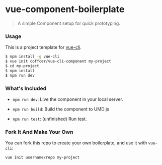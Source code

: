 # vue-component-boilerplate

> A simple Component setup for quick prototyping.

### Usage

This is a project template for [vue-cli](https://github.com/vuejs/vue-cli).

``` bash
$ npm install -g vue-cli
$ vue init coffcer/vue-cli-component my-project
$ cd my-project
$ npm install
$ npm run dev
```

### What's Included

- `npm run dev`: Live the component in your local server.

- `npm run build`: Build the component to UMD js

- `npm run test`: (unfinished) Run test.


### Fork It And Make Your Own

You can fork this repo to create your own boilerplate, and use it with `vue-cli`:

``` bash
vue init username/repo my-project
```
